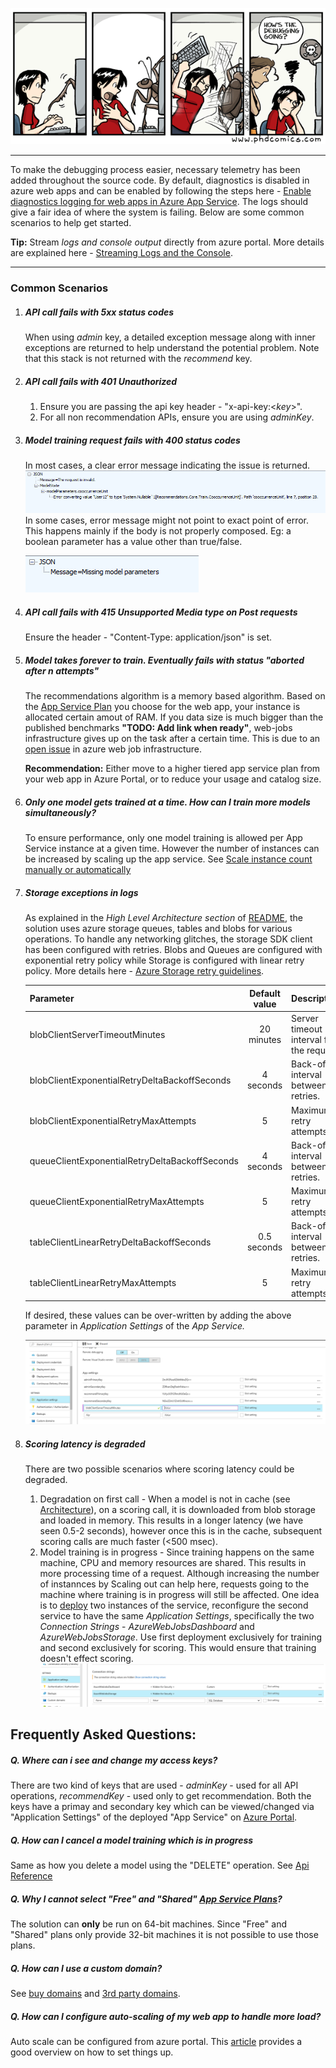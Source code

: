 ![Debugging](../images/debugging.gif)

---

To make the debugging process easier, necessary telemetry has been added throughout the source code. By default, diagnostics is disabled in azure web apps and can be enabled by following the steps here - [Enable diagnostics logging for web apps in Azure App Service](https://docs.microsoft.com/en-us/azure/app-service-web/web-sites-enable-diagnostic-log). The logs should give a fair idea of where the system is failing. Below are some common scenarios to help get started.

**Tip:** Stream *logs and console output* directly from azure portal. More details are explained here - [Streaming Logs and the Console](https://docs.microsoft.com/en-us/azure/app-service-web/web-sites-streaming-logs-and-console).

---

### Common Scenarios

1. ##### API call fails with 5xx status codes
    When using _admin_ key, a detailed exception message along with inner exceptions are returned to help understand the potential problem. Note that this stack is not returned with the _recommend_ key.

2. ##### API call fails with 401 Unauthorized
   1. Ensure you are passing the api key header - "x-api-key:<*key*>".
   2. For all non recommendation APIs, ensure you are using *adminKey*.

3. ##### Model training request fails with 400 status codes
    In most cases, a clear error message indicating the issue is returned. 
    ![400Withmessage](../images/400withmessage.png)
    In some cases, error message might not point to exact point of error. This happens mainly if the body is not properly composed. Eg: a boolean parameter has a value other than true/false.
 
    ![400Withoutmessage](../images/400withoutmessage.png)

4. ##### API call fails with 415 Unsupported Media type on Post requests
    Ensure the header - "Content-Type: application/json" is set.

5. ##### Model takes forever to train. Eventually fails with status "aborted after n attempts"
    The recommendations algorithm is a memory based algorithm. Based on the [App Service Plan](https://azure.microsoft.com/en-us/pricing/details/app-service) you choose for the web app, your instance is allocated certain amout of RAM. If you data size is much bigger than the published benchmarks **"TODO: Add link when ready"**, web-jobs infrastructure gives up on the task after a certain time. This is due to an [open issue](https://github.com/Azure/azure-webjobs-sdk/issues/899) in azure web job infrastructure.
    
    **Recommendation:** Either move to a higher tiered app service plan from your web app in Azure Portal, or to reduce your usage and catalog size.

6. ##### Only one model gets trained at a time. How can I train more models simultaneously?
    To ensure performance, only one model training is allowed per App Service instance at a given time. However the number of instances can be increased by scaling up the app service. See [Scale instance count manually or automatically](https://docs.microsoft.com/en-us/azure/monitoring-and-diagnostics/insights-how-to-scale?toc=%2fazure%2fapp-service-web%2ftoc.json)

7. ##### Storage exceptions in logs
    As explained in the *High Level Architecture section* of [README](../README.md), the solution uses azure storage queues, tables and blobs for various operations. To handle any networking glitches, the storage SDK client has been configured with retries.
 Blobs and Queues are configured with exponential retry policy while Storage is configured with linear retry policy. More details here - [Azure Storage retry guidelines](https://docs.microsoft.com/en-us/azure/architecture/best-practices/retry-service-specific#azure-storage-retry-guidelines).

     | Parameter | Default value | Description |
     | - | :-: | - |
     | blobClientServerTimeoutMinutes | 20 minutes | Server timeout interval for the request. |
     | blobClientExponentialRetryDeltaBackoffSeconds | 4 seconds | Back-off interval between retries.  |
     | blobClientExponentialRetryMaxAttempts | 5 | Maximum retry attempts. |
     | queueClientExponentialRetryDeltaBackoffSeconds | 4 seconds | Back-off interval between retries. |
     | queueClientExponentialRetryMaxAttempts | 5 | Maximum retry attempts. |
     | tableClientLinearRetryDeltaBackoffSeconds | 0.5 seconds | Back-off interval between retries.  |
     | tableClientLinearRetryMaxAttempts | 5 | Maximum retry attempts. |


   If desired, these values can be over-written by adding the above parameter in *Application Settings* of the *App Service.*
   
    ![App Settings Configuration](../images/app-settings-configuration.png)

8. ##### Scoring latency is degraded
    There are two possible scenarios where scoring latency could be degraded.
    1. Degradation on first call - When a model is not in cache (see [Architecture](architecture.md)), on a scoring call, it is downloaded from blob storage and loaded in memory. This results in a longer latency (we have seen 0.5-2 seconds), however once this is in the cache, subsequent scoring calls are much faster (<500 msec).
    2. Model training is in progress - Since training happens on the same machine, CPU and memory resources are shared. This results in more processing time of a request. Although increasing the number of instannces by Scaling out can help here, requests going to the machine where training is in progress will still be affected.
    One idea is to [deploy](deployment-instructions.md) two instances  of the service, reconfigure the second service to have the same  *Application Settings*, specifically the two *Connection Strings* - *AzureWebJobsDashboard* and *AzureWebJobsStorage*. Use first deployment exclusively for training and second exclusively for scoring. This would ensure that training doesn't effect scoring.
    ![App Settings Connectionstrings](../images/app-settings-connectionstrings.png)


## Frequently Asked Questions:

##### Q. Where can i see and change my access keys?

There are two kind of keys that are used - *adminKey* - used for all API operations, *recommendKey* - used only to get recommendation. Both the keys have a primay and secondary key which can be viewed/changed via "Application Settings" of the deployed "App Service" on [Azure Portal](http://portal.azure.com). 

##### Q. How can I cancel a model training which is in progress

Same as how you delete a model using the "DELETE" operation. See [Api Reference](api-reference.md)

##### Q. Why I cannot select "Free" and "Shared" [App Service Plans](https://azure.microsoft.com/en-us/pricing/details/app-service)?

The solution can **only** be run on 64-bit machines. Since "Free" and "Shared" plans only provide 32-bit machines it is not possible to use those plans.

##### Q. How can I use a custom domain?

See [buy domains](https://docs.microsoft.com/en-us/azure/app-service-web/custom-dns-web-site-buydomains-web-app) and [3rd party domains](https://docs.microsoft.com/en-us/azure/app-service-web/web-sites-custom-domain-name).

##### Q. How can I configure auto-scaling of my web app to handle more load?

Auto scale can be configured from azure portal. This [article](https://blogs.msdn.microsoft.com/devschool/2015/05/24/azure-how-to-auto-scale-your-web-apps-web-sites/) provides a good overview on how to set things up.
